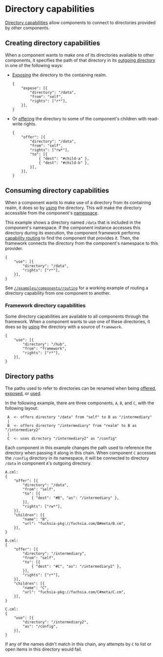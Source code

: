 # Directory capabilities

[Directory capabilities][glossary-directory] allow components to connect to
directories provided by other components.

## Creating directory capabilities

When a component wants to make one of its directories available to other
components, it specifies the path of that directory in its [outgoing
directory][glossary-outgoing] in one of the following ways:

- [Exposing][expose] the directory to the containing realm.

  ```
  {
      "expose": [{
          "directory": "/data",
          "from": "self",
          "rights": ["r*"],
      }],
  }
  ```


- Or [offering][offer] the directory to some of the component's children with
  read-write rights.

  ```
  {
      "offer": [{
          "directory": "/data",
          "from": "self",
          "rights": ["rw*"],
          "to": [{
              { "dest": "#child-a" },
              { "dest": "#child-b" },
          }],
      }],
  }
  ```

## Consuming directory capabilities

When a component wants to make use of a directory from its containing realm, it
does so by [using][use] the directory. This will make the directory accessible
from the component's [namespace][glossary-namespace].

This example shows a directory named `/data` that is included in the component's
namespace. If the component instance accesses this directory during its
execution, the component framework performs [capability
routing][capability-routing] to find the component that provides it. Then, the
framework connects the directory from the component's namespace to this
provider.

```
{
    "use": [{
        "directory": "/data",
        "rights": ["r*"],
    }],
}
```

See [`//examples/components/routing`][routing-example] for a working example of
routing a directory capability from one component to another.

### Framework directory capabilities

Some directory capabilities are available to all components through the
framework. When a component wants to use one of these directories, it does so by
[using][use] the directory with a source of `framework`.

```
{
    "use": [{
        "directory": "/hub",
        "from": "framework",
        "rights": ["r*"],
    }],
}
```

## Directory paths

The paths used to refer to directories can be renamed when being
[offered][offer], [exposed][expose], or [used][use].

In the following example, there are three components, `A`, `B`, and `C`, with
the following layout:

```
 A  <- offers directory "/data" from "self" to B as "/intermediary"
 |
 B  <- offers directory "/intermediary" from "realm" to B as "/intermediary2"
 |
 C  <- uses directory "/intermediary2" as "/config"
```

Each component in this example changes the path used to reference the directory
when passing it along in this chain. When component `C` accesses the `/config`
directory in its namespace, it will be connected to directory `/data` in
component `A`'s outgoing directory.

```
A.cml:
{
    "offer": [{
        "directory": "/data",
        "from": "self",
        "to": [{
            { "dest": "#B", "as": "/intermediary" },
        }],
        "rights": ["rw*"],
    }],
    "children": [{
        "name": "B",
        "url": "fuchsia-pkg://fuchsia.com/B#meta/B.cm",
    }],
}
```

```
B.cml:
{
    "offer": [{
        "directory": "/intermediary",
        "from": "self",
        "to": [{
            { "dest": "#C", "as": "/intermediary2" },
        }],
        "rights": ["r*"],
    }],
    "children": [{
        "name": "C",
        "url": "fuchsia-pkg://fuchsia.com/C#meta/C.cm",
    }],
}
```

```
C.cml:
{
    "use": [{
        "directory": "/intermediary2",
        "as": "/config",
    }],
}
```

If any of the names didn't match in this chain, any attempts by `C` to list or
open items in this directory would fail.

[capability-routing]: ../component_manifests.md#capability-routing
[expose]: ../component_manifests.md#expose
[glossary-directory]: ../../../glossary.md#directory-capability
[glossary-fidl]: ../../../glossary.md#fidl
[glossary-namespace]: ../../../glossary.md#namespace
[glossary-outgoing]: ../../../glossary.md#outgoing-directory
[offer]: ../component_manifests.md#offer
[routing-example]: /examples/components/routing
[use]: ../component_manifests.md#use
